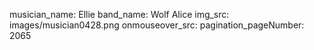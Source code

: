 musician_name: Ellie
band_name: Wolf Alice
img_src: images/musician0428.png
onmouseover_src: 
pagination_pageNumber: 2065